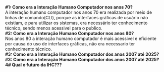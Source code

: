 <b>#1: Como era a Interação Humano Computador nos anos 70?</b>
<br>
A interação humano computador nos anos 70 era realizada por meio de linhas de comando(CLI), porque as interfaces gráficas de usuário não existiam, e para utilizar os sistemas, era necessário ter conhecimento técnico, sendo menos acessivel para o publico.
<br>
<b>#2: Como era a Interação Humano Computador nos anos 80?</b>
<br>
Nos anos 80 a interação humano computador é mais acessivel e eficiente por causa do uso de interfaces gráficas, não era necessario ter conhecimento técnico.
<br>
<b>#3: Como era a Interação Humano Computador dos anos 2007 até 2025?</b>
<br>
<b>#3: Como era a Interação Humano Computador dos anos 2007 até 2025?</b>
<br>
<b>4# Qual o futuro da IHC???<br></b>
<br>
